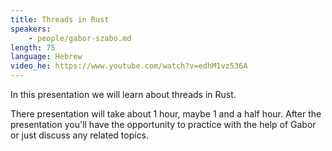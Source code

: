 ```yaml
---
title: Threads in Rust
speakers:
    - people/gabor-szabo.md
length: 75
language: Hebrew
video_he: https://www.youtube.com/watch?v=edhM1vz536A
---
```


In this presentation we will learn about threads in Rust.

There presentation will take about 1 hour, maybe 1 and a half hour.
After the presentation you'll have the opportunity to practice with the help of Gabor or just discuss any related topics.


